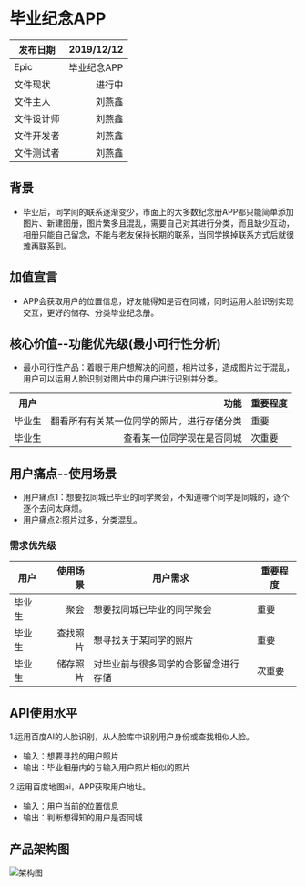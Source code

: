 #  毕业纪念APP

|   发布日期      | 2019/12/12    | 
| --------   | -----:  | 
| Epic         | 毕业纪念APP     | 
| 文件现状       | 进行中    | 
| 文件主人       | 刘燕鑫    | 
| 文件设计师     | 刘燕鑫    |
| 文件开发者     | 刘燕鑫    |
| 文件测试者     | 刘燕鑫    |

##  背景
-  毕业后，同学间的联系逐渐变少，市面上的大多数纪念册APP都只能简单添加图片、新建图册，图片繁多且混乱，需要自己对其进行分类，而且缺少互动，相册只能自己留念，不能与老友保持长期的联系，当同学换掉联系方式后就很难再联系到。

##  加值宣言
-  APP会获取用户的位置信息，好友能得知是否在同城，同时运用人脸识别实现交互，更好的储存、分类毕业纪念册。

##  核心价值--功能优先级(最小可行性分析)
-  最小可行性产品：着眼于用户想解决的问题，相片过多，造成图片过于混乱，用户可以运用人脸识别对图片中的用户进行识别并分类。    

|   用户      | 功能    |   重要程度   |
| --------   | -----:  |  -------  |
| 毕业生         | 翻看所有有关某一位同学的照片，进行存储分类     | 重要    |
| 毕业生       |  查看某一位同学现在是否同城            | 次重要  |

##  用户痛点--使用场景
-  用户痛点1：想要找同城已毕业的同学聚会，不知道哪个同学是同城的，逐个逐个去问太麻烦。
-  用户痛点2:照片过多，分类混乱。

###  需求优先级

|   用户      | 使用场景    |   用户需求   | 重要程度  |
| --------   | -----:  |  -------  |  ----------   |
| 毕业生         | 聚会     |  想要找同城已毕业的同学聚会 |重要    |
| 毕业生       |   查找照片  |  想寻找关于某同学的照片           | 重要  |
|  毕业生    |  储存照片  |  对毕业前与很多同学的合影留念进行存储   | 次重要  |

##  API使用水平
1.运用百度AI的人脸识别，从人脸库中识别用户身份或查找相似人脸。
-  输入：想要寻找的用户照片
-  输出：毕业相册内的与输入用户照片相似的照片

2.运用百度地图ai，APP获取用户地址。
-  输入：用户当前的位置信息
-  输出：判断想得知的用户是否同城

##  产品架构图
![架构图](https://images.gitee.com/uploads/images/2019/1227/095701_d78163f1_1648172.png "屏幕截图.png")

